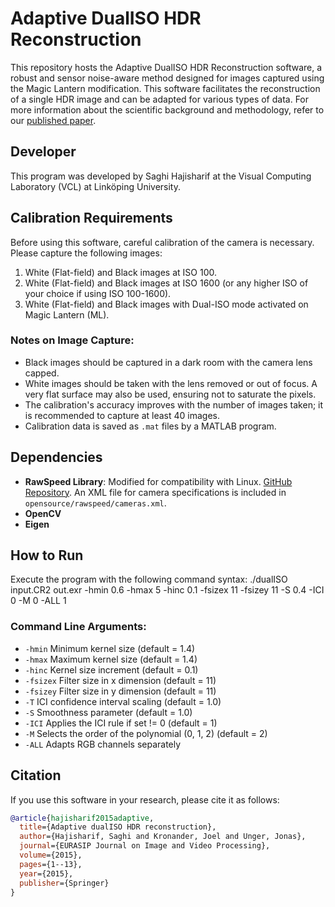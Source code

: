 # Adaptive DualISO HDR Reconstruction

This repository hosts the Adaptive DualISO HDR Reconstruction software, a robust and sensor noise-aware method designed for images captured using the Magic Lantern modification. This software facilitates the reconstruction of a single HDR image and can be adapted for various types of data. For more information about the scientific background and methodology, refer to our [published paper](https://jivp-eurasipjournals.springeropen.com/articles/10.1186/s13640-015-0095-0).

## Developer
This program was developed by Saghi Hajisharif at the Visual Computing Laboratory (VCL) at Linköping University.

## Calibration Requirements

Before using this software, careful calibration of the camera is necessary. Please capture the following images:

1. White (Flat-field) and Black images at ISO 100.
2. White (Flat-field) and Black images at ISO 1600 (or any higher ISO of your choice if using ISO 100-1600).
3. White (Flat-field) and Black images with Dual-ISO mode activated on Magic Lantern (ML).

### Notes on Image Capture:
- Black images should be captured in a dark room with the camera lens capped.
- White images should be taken with the lens removed or out of focus. A very flat surface may also be used, ensuring not to saturate the pixels.
- The calibration's accuracy improves with the number of images taken; it is recommended to capture at least 40 images.
- Calibration data is saved as `.mat` files by a MATLAB program.

## Dependencies

- **RawSpeed Library**: Modified for compatibility with Linux. [GitHub Repository](https://github.com/klauspost/rawspeed). An XML file for camera specifications is included in `opensource/rawspeed/cameras.xml`.
- **OpenCV**
- **Eigen**

## How to Run

Execute the program with the following command syntax:
./dualISO input.CR2 out.exr -hmin 0.6 -hmax 5 -hinc 0.1 -fsizex 11 -fsizey 11 -S 0.4 -ICI 0 -M 0 -ALL 1



### Command Line Arguments:
- `-hmin`    Minimum kernel size (default = 1.4)
- `-hmax`    Maximum kernel size (default = 1.4)
- `-hinc`    Kernel size increment (default = 0.1)
- `-fsizex`  Filter size in x dimension (default = 11)
- `-fsizey`  Filter size in y dimension (default = 11)
- `-T`       ICI confidence interval scaling (default = 1.0)
- `-S`       Smoothness parameter (default = 1.0)
- `-ICI`     Applies the ICI rule if set != 0 (default = 1)
- `-M`       Selects the order of the polynomial (0, 1, 2) (default = 2)
- `-ALL`     Adapts RGB channels separately

## Citation

If you use this software in your research, please cite it as follows:

```bibtex
@article{hajisharif2015adaptive,
  title={Adaptive dualISO HDR reconstruction},
  author={Hajisharif, Saghi and Kronander, Joel and Unger, Jonas},
  journal={EURASIP Journal on Image and Video Processing},
  volume={2015},
  pages={1--13},
  year={2015},
  publisher={Springer}
}

